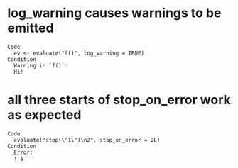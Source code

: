 # log_warning causes warnings to be emitted

    Code
      ev <- evaluate("f()", log_warning = TRUE)
    Condition
      Warning in `f()`:
      Hi!

# all three starts of stop_on_error work as expected

    Code
      evaluate("stop(\"1\")\n2", stop_on_error = 2L)
    Condition
      Error:
      ! 1

